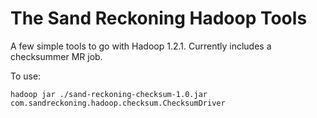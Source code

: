 # The Sand Reckoning Hadoop Tools

A few simple tools to go with Hadoop 1.2.1. Currently includes a checksummer MR job.

To use:

    hadoop jar ./sand-reckoning-checksum-1.0.jar com.sandreckoning.hadoop.checksum.ChecksumDriver
